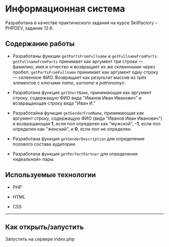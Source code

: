 # Информационная система
Разработана в качестве практического задания на курсе Skillfactory &ndash; PHPDEV, задание 12.6.

## Содержание работы

* Разработаны функции `getPartsFromFullname` и `getFullnameFromParts`. `getFullnameFromParts` принимает как аргумент три строки — фамилию, имя и отчество и возвращает их же склеенными через пробел. `getPartsFromFullname` принимает как аргумент одну строку — склеенное ФИО. Возвращает как результат массив из трёх элементов с ключами *name*, *surname* и *patronomyc*.

* Разработана функция `getShortName`, принимающая как аргумент строку, содержащую ФИО вида "Иванов Иван Иванович" и возвращающая строку вида "Иван И."

* Разработайна функция `getGenderFromName`, принимающая как аргумент строку, содержащую ФИО (вида "Иванов Иван Иванович") и возвращающая **1**, если пол определен как "мужской", **-1**, если пол определен как "женский", и **0**, если пол не определен. 

* Разработана функция `getGenderDescription` для определения полового состава аудитории.

* Разработана функция `getPerfectPartner` для определения «идеальной» пары.

## Используемые технологии

* PHP

* HTML

* CSS
---
## Как открыть/запустить

Запустить на сервере index.php

